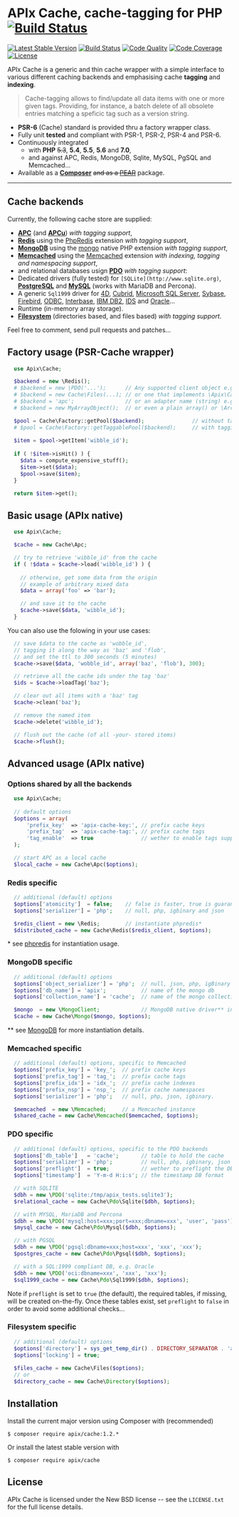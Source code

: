 APIx Cache, cache-tagging for PHP [![Build Status](https://travis-ci.org/frqnck/apix-cache.png?branch=master)](https://travis-ci.org/frqnck/apix-cache)
================================
[![Latest Stable Version](https://poser.pugx.org/apix/cache/v/stable.svg)](https://packagist.org/packages/apix/cache)  [![Build Status](https://scrutinizer-ci.com/g/frqnck/apix-cache/badges/build.png?b=master)](https://scrutinizer-ci.com/g/frqnck/apix-cache/build-status/master)  [![Code Quality](https://scrutinizer-ci.com/g/frqnck/apix-cache/badges/quality-score.png?b=master)](https://scrutinizer-ci.com/g/frqnck/apix-cache/?branch=master)  [![Code Coverage](https://scrutinizer-ci.com/g/frqnck/apix-cache/badges/coverage.png?b=master)](https://scrutinizer-ci.com/g/frqnck/apix-cache/?branch=master)  [![License](https://poser.pugx.org/apix/cache/license.svg)](https://packagist.org/packages/apix/cache)

APIx Cache is a generic and thin cache wrapper with a simple interface to various different caching backends and emphasising cache **tagging** and **indexing**.

> Cache-tagging allows to find/update all data items with one or more given tags. Providing, for instance, a batch delete of all obsolete entries matching a speficic tag such as a version string.

* **PSR-6** (Cache) standard is provided thru a factory wrapper class.
* Fully unit **tested** and compliant with PSR-1, PSR-2, PSR-4 and PSR-6.
* Continuously integrated
  * with **PHP** ~~5.3~~, **5.4**, **5.5**, **5.6** and **7.0**,
  * and against APC, Redis, MongoDB, Sqlite, MySQL, PgSQL and Memcached...
* Available as a **[Composer](https://packagist.org/packages/apix/cache)** ~~and as a [PEAR](http://pear.ouarz.net)~~ package.

---

Cache backends
--------------
Currently, the following cache store are supplied:

* **[APC](http://php.net/book.apc.php)** (and **[APCu](http://pecl.php.net/package/APCu)**) *with tagging support*,
* **[Redis](http://redis.io)** using the [PhpRedis](https://github.com/nicolasff/phpredis) extension *with tagging support*,
* **[MongoDB](http://www.mongodb.org/)** using the [mongo](http://php.net/book.mongo.php) native PHP extension *with tagging support*,
* **[Memcached](http://memcached.org/)** using the [Memcached](http://php.net/book.memcached.php) extension *with indexing, tagging and namespacing support*,
* and relational databases usign **[PDO](http://php.net/book.pdo.php)** *with tagging support*:
 * Dedicated drivers (fully tested) for `[SQLite](http://www.sqlite.org)`, **[PostgreSQL](http://www.postgresql.org)** and **[MySQL](http://www.mysql.com)** (works with MariaDB and Percona).
 * A generic `Sql1999` driver for [4D](http://www.4d.com/), [Cubrid](http://www.cubrid.org), [Microsoft SQL Server](http://www.microsoft.com/sqlserver), [Sybase](http://www.sybase.com), [Firebird](http://www.firebirdsql.org), [ODBC](https://en.wikipedia.org/wiki/Open_Database_Connectivity), [Interbase](http://www.embarcadero.com/products/interbase), [IBM DB2](www.ibm.com/software/data/db2/), [IDS](http://www-01.ibm.com/software/data/informix/) and [Oracle](http://www.oracle.com/database)...
* Runtime (in-memory array storage).
* **[Filesystem](#filesystem-specific)** (directories based, and files based) *with tagging support*.

Feel free to comment, send pull requests and patches...

Factory usage (PSR-Cache wrapper)
-------------

```php
  use Apix\Cache;

  $backend = new \Redis();
  # $backend = new \PDO('...');      // Any supported client object e.g. '\Redis', '\MongoClient', ...
  # $backend = new Cache\Files(...); // or one that implements \Apix\Cache\Adapter
  # $backend = 'apc';                // or an adapter name (string) e.g. "APC", "Runtime"
  # $backend = new MyArrayObject();  // or even a plain array() or \ArrayObject.

  $pool = Cache\Factory::getPool($backend);               // without tagging support
  # $pool = Cache\Factory::getTaggablePool($backend);     // with tagging!
  
  $item = $pool->getItem('wibble_id');
  
  if ( !$item->isHit() ) {
    $data = compute_expensive_stuff();
    $item->set($data);
    $pool->save($item);
  }

  return $item->get();
```

Basic usage (APIx native)
-----------

```php
  use Apix\Cache;

  $cache = new Cache\Apc;

  // try to retrieve 'wibble_id' from the cache
  if ( !$data = $cache->load('wibble_id') ) {
    
    // otherwise, get some data from the origin
    // example of arbitrary mixed data
    $data = array('foo' => 'bar');

    // and save it to the cache
    $cache->save($data, 'wibble_id');
  }
```
You can also use the folowing in your use cases: 
```php
  // save $data to the cache as 'wobble_id',
  // tagging it along the way as 'baz' and 'flob',
  // and set the ttl to 300 seconds (5 minutes)
  $cache->save($data, 'wobble_id', array('baz', 'flob'), 300);

  // retrieve all the cache ids under the tag 'baz'
  $ids = $cache->loadTag('baz');

  // clear out all items with a 'baz' tag
  $cache->clean('baz');

  // remove the named item
  $cache->delete('wibble_id');

  // flush out the cache (of all -your- stored items)
  $cache->flush();
```

Advanced usage (APIx native)
--------------
###  Options shared by all the backends
```php
  use Apix\Cache;
  
  // default options
  $options = array(
      'prefix_key'  => 'apix-cache-key:', // prefix cache keys
      'prefix_tag'  => 'apix-cache-tag:', // prefix cache tags
      'tag_enable'  => true               // wether to enable tags support
  );

  // start APC as a local cache
  $local_cache = new Cache\Apc($options);
```
### Redis specific
```php
  // additional (default) options
  $options['atomicity']  = false;    // false is faster, true is guaranteed
  $options['serializer'] = 'php';    // null, php, igbinary and json

  $redis_client = new \Redis;        // instantiate phpredis*
  $distributed_cache = new Cache\Redis($redis_client, $options);
```
\* see [phpredis](https://github.com/nicolasff/phpredis) for instantiation usage.

### MongoDB specific 
```php
  // additional (default) options
  $options['object_serializer'] = 'php';  // null, json, php, igBinary
  $options['db_name'] = 'apix';           // name of the mongo db
  $options['collection_name'] = 'cache';  // name of the mongo collection

  $mongo  = new \MongoClient;             // MongoDB native driver** instance
  $cache = new Cache\Mongo($mongo, $options);
```
\*\* see [MongoDB](http://php.net/manual/en/book.mongo.php) for more instantiation details.

### Memcached specific
```php
  // additional (default) options, specific to Memcached
  $options['prefix_key'] = 'key_';  // prefix cache keys
  $options['prefix_tag'] = 'tag_';  // prefix cache tags
  $options['prefix_idx'] = 'idx_';  // prefix cache indexes
  $options['prefix_nsp'] = 'nsp_';  // prefix cache namespaces
  $options['serializer'] = 'php';   // null, php, json, igbinary.

  $memcached  = new \Memcached;     // a Memcached instance
  $shared_cache = new Cache\Memcached($memcached, $options);
```
### PDO specific
```php
  // additional (default) options, specific to the PDO backends
  $options['db_table']   = 'cache';       // table to hold the cache
  $options['serializer'] = 'php';         // null, php, igbinary, json
  $options['preflight']  = true;          // wether to preflight the DB
  $options['timestamp']  = 'Y-m-d H:i:s'; // the timestamp DB format

  // with SQLITE
  $dbh = new \PDO('sqlite:/tmp/apix_tests.sqlite3');
  $relational_cache = new Cache\Pdo\Sqlite($dbh, $options);

  // with MYSQL, MariaDB and Percona
  $dbh = new \PDO('mysql:host=xxx;port=xxx;dbname=xxx', 'user', 'pass');
  $mysql_cache = new Cache\Pdo\Mysql($dbh, $options);

  // with PGSQL
  $dbh = new \PDO('pgsql:dbname=xxx;host=xxx', 'xxx', 'xxx');
  $postgres_cache = new Cache\Pdo\Pgsql($dbh, $options);

  // with a SQL:1999 compliant DB, e.g. Oracle
  $dbh = new \PDO('oci:dbname=xxx', 'xxx', 'xxx');
  $sql1999_cache = new Cache\Pdo\Sql1999($dbh, $options);
```

Note if `preflight` is set to `true` (the default), the required tables, if missing, will be created on-the-fly.
Once these tables exist, set `preflight` to `false` in order to avoid some additional checks... 

### Filesystem specific
```php
  // additional (default) options
  $options['directory'] = sys_get_temp_dir() . DIRECTORY_SEPARATOR . 'apix-cache'; // Directory where cache is created
  $options['locking'] = true;                                                      // File locking (recommended)
  
  $files_cache = new Cache\Files($options);
  // or
  $directory_cache = new Cache\Directory($options);
```

Installation
------------------------

Install the current major version using Composer with (recommended)
```
$ composer require apix/cache:1.2.*
```

Or install the latest stable version with
```
$ composer require apix/cache
```

License
-------
APIx Cache is licensed under the New BSD license -- see the `LICENSE.txt` for the full license details.
